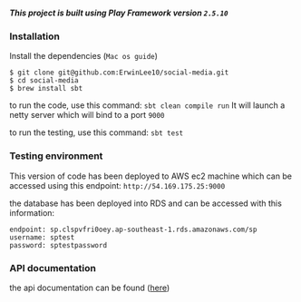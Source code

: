##### This project is built using Play Framework version `2.5.10`

### Installation

Install the dependencies (`Mac os guide`)

```
$ git clone git@github.com:ErwinLee10/social-media.git
$ cd social-media
$ brew install sbt
```

to run the code, use this command:
`sbt clean compile run`
It will launch a netty server which will bind to a port `9000`

to run the testing, use this command:
`sbt test`

### Testing environment
This version of code has been deployed to AWS ec2 machine which can be accessed using this endpoint:
`http://54.169.175.25:9000`

the database has been deployed into RDS and can be accessed with this information:
```
endpoint: sp.clspvfri0oey.ap-southeast-1.rds.amazonaws.com/sp
username: sptest
password: sptestpassword
```

### API documentation 
the api documentation can be found ([here](https://github.com/ErwinLee10/social-media/blob/master/API.md))
